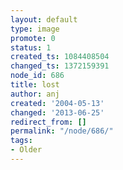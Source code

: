 ```yaml
---
layout: default
type: image
promote: 0
status: 1
created_ts: 1084408504
changed_ts: 1372159391
node_id: 686
title: lost
author: anj
created: '2004-05-13'
changed: '2013-06-25'
redirect_from: []
permalink: "/node/686/"
tags:
- Older
---
```


